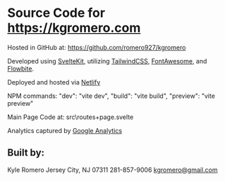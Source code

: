 # Source Code for https://kgromero.com

Hosted in GitHub at: https://github.com/romero927/kgromero

Developed using [SvelteKit](https://kit.svelte.dev/), utilizing [TailwindCSS](https://tailwindcss.com/), [FontAwesome](https://fontawesome.com/), and [Flowbite](https://flowbite.com/).

Deployed and hosted via [Netlify](https://www.netlify.com/)

NPM commands:
"dev": "vite dev",
"build": "vite build",
"preview": "vite preview"

Main Page Code at: src\routes\+page.svelte

Analytics captured by [Google Analytics](https://marketingplatform.google.com/about/analytics/)

## Built by:
Kyle Romero
Jersey City, NJ 07311
281-857-9006
kgromero@gmail.com

